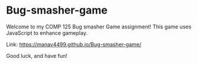 # Bug-smasher-game
Welcome to my COMP 125 Bug smasher Game assignment! This game uses JavaScript to enhance gameplay. 

Link: https://manav4499.github.io/Bug-smasher-game/

Good luck, and have fun!
